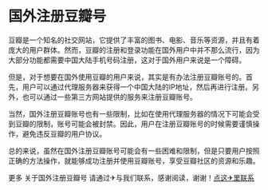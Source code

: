 # 国外注册豆瓣号

豆瓣是一个知名的社交网站，它提供了丰富的图书、电影、音乐等资源，并且有着庞大的用户群体。然而，豆瓣的注册和登录功能在国外用户中并不那么流行，因为大部分功能都需要中国大陆手机号码注册，这对于国外用户来说是一个障碍。

但是，对于想要在国外使用豆瓣的用户来说，其实是有办法注册豆瓣账号的。首先，用户可以通过代理服务器来获得一个中国大陆的IP地址，然后再进行注册。另外，也可以通过一些第三方网站提供的服务来注册豆瓣账号。

当然，国外注册豆瓣账号也有一些限制，比如在使用代理服务器的情况下可能会受到豆瓣的限制，账号可能会被封禁。因此，用户在注册豆瓣账号的时候需要谨慎操作，避免违反豆瓣的用户协议。

总的来说，虽然在国外注册豆瓣账号可能会有一些困难和限制，但是只要用户按照正确的方法操作，就能够成功注册并使用豆瓣账号，享受豆瓣社区的资源和乐趣。

更多 关于国外注册豆瓣号 请通过✈与我们联系，感谢阅读，谢谢！[点这✈里联系](https://add.k02.cc)